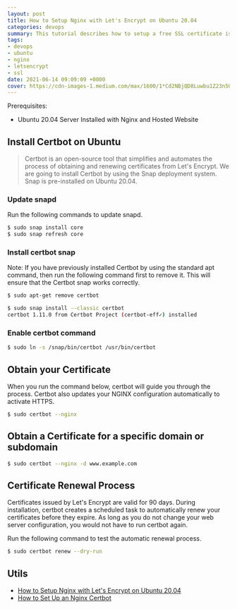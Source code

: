 ```yaml
---
layout: post
title: How to Setup Nginx with Let's Encrypt on Ubuntu 20.04
categories: devops
summary: This tutorial describes how to setup a free SSL certificate issued by Let's Encrypt on Ubuntu 20.04 LTS Server running Nginx.
tags:
- devops
- ubuntu
- nginx
- letsencrypt
- ssl
date: 2021-06-14 09:09:09 +0000
cover: https://cdn-images-1.medium.com/max/1600/1*Cd2NBjQD8Luwbu1Z23n5QQ.png
---
```


Prerequisites:

- Ubuntu 20.04 Server Installed with Nginx and Hosted Website

## Install Certbot on Ubuntu

> Certbot is an open-source tool that simplifies and automates the process of obtaining and renewing certificates from Let's Encrypt. We are going to install Certbot by using the Snap deployment system. Snap is pre-installed on Ubuntu 20.04.

### Update snapd

Run the following commands to update snapd.

```sh
$ sudo snap install core
$ sudo snap refresh core
```

### Install certbot snap

Note: If you have previously installed Certbot by using the standard apt command, then run the following command first to remove it. This will ensure that the Certbot snap works correctly.

```sh
$ sudo apt-get remove certbot

$ sudo snap install --classic certbot
certbot 1.11.0 from Certbot Project (certbot-eff✓) installed
```

### Enable certbot command

```sh
$ sudo ln -s /snap/bin/certbot /usr/bin/certbot
```

## Obtain your Certificate

When you run the command below, certbot will guide you through the process. Certbot also updates your NGINX configuration automatically to activate HTTPS.

```sh
$ sudo certbot --nginx
```

## Obtain a Certificate for a specific domain or subdomain

```sh
$ sudo certbot --nginx -d www.example.com
```

## Certificate Renewal Process

Certificates issued by Let's Encrypt are valid for 90 days. During installation, certbot creates a scheduled task to automatically renew your certificates before they expire. As long as you do not change your web server configuration, you would not have to run certbot again.

Run the following command to test the automatic renewal process.

```sh
$ sudo certbot renew --dry-run
```

## Utils

- <a href="https://linoxide.com/ubuntu-how-to/setup-nginx-with-lets-encrypt-on-ubuntu-20-04/" target="_blank">How to Setup Nginx with Let's Encrypt on Ubuntu 20.04</a>
- <a href="https://haydenjames.io/how-to-set-up-an-nginx-certbot/" target="_blank">How to Set Up an Nginx Certbot</a>
